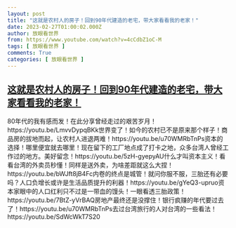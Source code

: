 ```yaml
---
layout: post
title: "这就是农村人的房子！回到90年代建造的老宅，带大家看看我的老家！"
date: 2023-02-27T01:00:02.000Z
author: 放眼看世界
from: https://www.youtube.com/watch?v=4cCdbZ1oC-M
tags: [ 放眼看世界 ]
comments: True
categories: [ 放眼看世界 ]
---
```

<!--1677459602000-->
[这就是农村人的房子！回到90年代建造的老宅，带大家看看我的老家！](https://www.youtube.com/watch?v=4cCdbZ1oC-M)
------

<div>
80年代的我有感而发！在此分享曾经走过的艰苦岁月！https://youtu.be/LmvvDypqBKk世界变了！如今的农村已不是原来那个样子！商品房的拔地而起，让农村人进退两难！https://youtu.be/u70WMRbTnPs资本的选择！哪里便宜就去哪里！现在留下的工厂地点成了打卡之地，众多台湾人曾经工作过的地方。美好留念！https://youtu.be/5zH-gyepyAU什么才叫资本主义！看看台湾的外卖员秒懂！同样是送外卖，为啥差距就这么大捏！https://youtu.be/bWJft8jB4Fc内卷的终点是城管！就问你服不服，三胎还有必要吗？人口负增长或许是生活品质提升的利器！https://youtu.be/gYeQ3-upruo资本家眼中的人口红利只不过是一带血的馒头！一眼看透三胎政策！https://youtu.be/7BtZ-yVrBAQ房地产最终还是没撑住！银行疯赚的年代要过去了！https://youtu.be/u70WMRbTnPs去过台湾旅行的人对台湾的一些看法！https://youtu.be/SdWcWkT7S20
</div>
